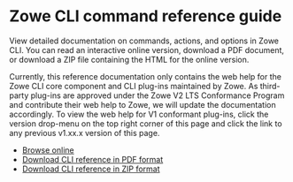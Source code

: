 # Zowe CLI command reference guide

View detailed documentation on commands, actions, and options in Zowe CLI. You can read an interactive online version, download a PDF document, or download a ZIP file containing the HTML for the online version.

Currently, this reference documentation only contains the web help for 
the Zowe CLI core component and CLI plug-ins maintained by Zowe. As third-party plug-ins are approved under the Zowe V2 LTS Conformance Program and contribute their web help to Zowe, we will update the documentation accordingly. To view the web help for V1 conformant plug-ins, click the version drop-menu on the top right corner of this page and click the link to any previous v1.xx.x version of this page.

- <a href="/stable/web_help/index.html" target="_blank">Browse online</a>
- <a href="/stable/CLIReference_Zowe.pdf" target="_blank">Download CLI reference in PDF format</a>
- <a href="/stable/zowe_web_help.zip" target="_blank">Download CLI reference in ZIP format</a>
